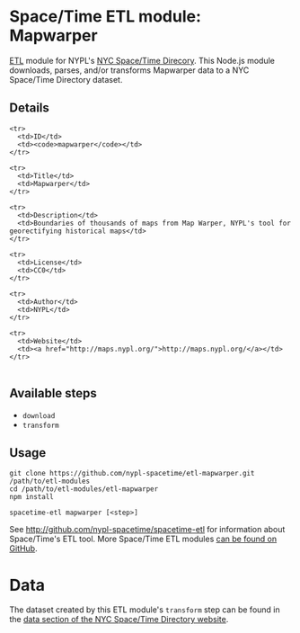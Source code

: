# Space/Time ETL module: Mapwarper

[ETL](https://en.wikipedia.org/wiki/Extract,_transform,_load) module for NYPL's [NYC Space/Time Direcory](http://spacetime.nypl.org/). This Node.js module downloads, parses, and/or transforms Mapwarper data to a NYC Space/Time Directory dataset.

## Details

<table>
  <tbody>

    <tr>
      <td>ID</td>
      <td><code>mapwarper</code></td>
    </tr>

    <tr>
      <td>Title</td>
      <td>Mapwarper</td>
    </tr>

    <tr>
      <td>Description</td>
      <td>Boundaries of thousands of maps from Map Warper, NYPL's tool for georectifying historical maps</td>
    </tr>

    <tr>
      <td>License</td>
      <td>CC0</td>
    </tr>

    <tr>
      <td>Author</td>
      <td>NYPL</td>
    </tr>

    <tr>
      <td>Website</td>
      <td><a href="http://maps.nypl.org/">http://maps.nypl.org/</a></td>
    </tr>
  </tbody>
</table>

## Available steps

  - `download`
  - `transform`

## Usage

```
git clone https://github.com/nypl-spacetime/etl-mapwarper.git /path/to/etl-modules
cd /path/to/etl-modules/etl-mapwarper
npm install

spacetime-etl mapwarper [<step>]
```

See http://github.com/nypl-spacetime/spacetime-etl for information about Space/Time's ETL tool. More Space/Time ETL modules [can be found on GitHub](https://github.com/search?utf8=%E2%9C%93&q=org%3Anypl-spacetime+etl-&type=Repositories&ref=advsearch&l=&l=).

# Data

The dataset created by this ETL module's `transform` step can be found in the [data section of the NYC Space/Time Directory website](http://spacetime.nypl.org/#data-mapwarper).
